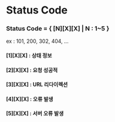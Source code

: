 # Status Code 
### Status Code = { [N][X][X] | N : 1~5 }
ex : 101, 200, 302, 404, ...

#### [1][X][X] : 상태 정보

#### [2][X][X] : 요청 성공적

#### [3][X][X] : URL 리다이렉션

#### [4][X][X] : 오류 발생 

#### [5][X][X] : 서버 오류 발생 
